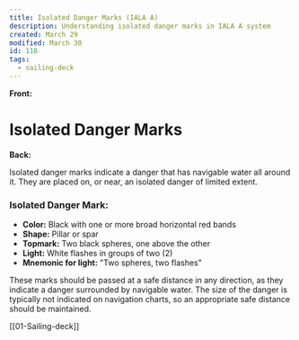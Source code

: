 ```yaml
---
title: Isolated Danger Marks (IALA A)
description: Understanding isolated danger marks in IALA A system
created: March 29
modified: March 30
id: 118
tags:
  - sailing-deck
---
```


**Front:**
# Isolated Danger Marks

**Back:**
<p>Isolated danger marks indicate a danger that has navigable water all around it. They are placed on, or near, an isolated danger of limited extent.</p>

<div class="mark-section">
  <h3>Isolated Danger Mark:</h3>
  <ul>
    <li><strong>Color:</strong> Black with one or more broad horizontal red bands</li>
    <li><strong>Shape:</strong> Pillar or spar</li>
    <li><strong>Topmark:</strong> Two black spheres, one above the other</li>
    <li><strong>Light:</strong> White flashes in groups of two (2)</li>
    <li><strong>Mnemonic for light:</strong> "Two spheres, two flashes"</li>
  </ul>
</div>

<p>These marks should be passed at a safe distance in any direction, as they indicate a danger surrounded by navigable water. The size of the danger is typically not indicated on navigation charts, so an appropriate safe distance should be maintained.</p>
[[01-Sailing-deck]]